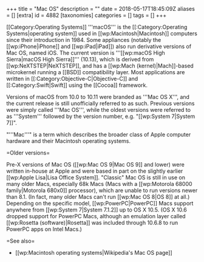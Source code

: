 +++
title = "Mac OS"
description = ""
date = 2018-05-17T18:45:09Z
aliases = []
[extra]
id = 4882
[taxonomies]
categories = []
tags = []
+++

[[Category:Operating Systems]]
'''macOS''' is the [[:Category:Operating Systems|operating system]] used in [[wp:Macintosh|Macintosh]] computers since their introduction in 1984. Some appliances (notably the [[wp:iPhone|iPhone]] and [[wp:iPad|iPad]]) also run derivative versions of Mac OS, named iOS. The current version is '''[[wp:macOS High Sierra|macOS High Sierra]]''' (10.13), which is derived from [[wp:NeXTSTEP|NeXTSTEP]], and has a [[wp:Mach (kernel)|Mach]]-based microkernel running a [[BSD]] compatibility layer. Most applications are written in [[:Category:Objective-C|Objective-C]] and [[:Category:Swift|Swift]] using the [[Cocoa]] framework.

Versions of macOS from 10.0 to 10.11 were branded as '''Mac OS X''', and the current release is still unofficially referred to as such. Previous versions were simply called '''Mac OS''', while the oldest versions were referred to as '''System''' followed by the version number, e.g. "[[wp:System 7|System 7]]".

"'''Mac'''" is a term which describes the broader class of Apple computer hardware and their Macintosh operating systems.

=Older versions=

Pre-X versions of Mac OS ([[wp:Mac OS 9|Mac OS 9]] and lower) were written in-house at Apple and were based in part on the slightly earlier [[wp:Apple Lisa|Lisa Office System]]. "Classic" Mac OS is still in use on many older Macs, especially 68k Macs (Macs with a [[wp:Motorola 68000 family|Motorola 680x0]] processor), which are unable to run versions newer than 8.1. (In fact, many older Macs can't run [[wp:Mac OS 8|OS 8]] at all.) Depending on the specific model, [[wp:PowerPC|PowerPC]] Macs support anywhere from [[wp:System 7|System 7.1.2]] up to OS X 10.5. (OS X 10.6 dropped support for PowerPC Macs, although an emulation layer called <!--amusingly--> [[wp:Rosetta (software)|Rosetta]] was included through 10.6.8 to run PowerPC apps on Intel Macs.)

=See also=
* [[wp:Macintosh operating systems|Wikipedia's Mac OS page]]
